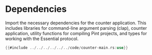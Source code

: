 # Dependencies
Import the necessary dependencies for the counter application. This includes libraries for command-line argument parsing (clap), counter application, utility functions for compiling Pint projects, and types for working with the Essential protocol.
```rust
{{#include ../../../../../../code/counter-main.rs:use}}
```